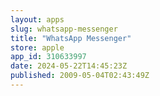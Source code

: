```yaml
---
layout: apps
slug: whatsapp-messenger
title: "WhatsApp Messenger"
store: apple
app_id: 310633997
date: 2024-05-22T14:45:23Z
published: 2009-05-04T02:43:49Z
---
```

